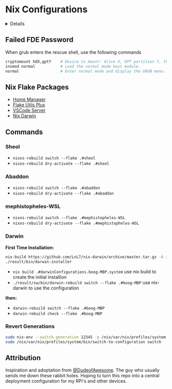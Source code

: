 # Nix Configurations

<details>

## Sheol Installation

- Encrypted root using LUKS
- Swap is turned off for this install as it will primarily be using K3S

### Setup Boot Drive

  1. Partition drive

    sudo parted /dev/disk/by-id/nvme-CT1000P5PSSD8_2135313B98F0
    mklabel gpt
    mkpart ESP fat32 1MiB 512MiB
    mkpart primary 512MiB 100%
    set 1 esp on
    quit

  2. Create a LUKS key

    1. dd if=/dev/random of=./crypt-root-key.bin bs=1024 count=4

  3. Setup LUKS

    1. sudo cryptsetup luksFormat --type=luks1 /dev/disk/by-id/nvme-CT1000P5PSSD8_2135313B98F0-part2
    2. sudo cryptsetup luksAddKey /dev/disk/by-id/nvme-CT1000P5PSSD8_2135313B98F0-part2 crypt-root-key.bin
    3. sudo cryptsetup luksOpen /dev/disk/by-id/nvme-CT1000P5PSSD8_2135313B98F0-part2 crypt-root -d crypt-root-key.bin
    4. sudo cryptsetup luksHeaderBackup /dev/disk/by-id/nvme-CT1000P5PSSD8_2135313B98F0-part2 --header-backup-file sheolLuksHeaderBackup

  4. Setup LVM

    1. sudo pvcreate /dev/mapper/crypt-root
    2. sudo vgcreate vg /dev/mapper/crypt-root
    3. sudo lvcreate --extents 85%VG --name root vg
    4. sudo lvcreate --extents 15%VG --name home vg

  5. Create File Systems

    1. sudo mkfs.fat -F 32 -n boot /dev/disk/by-id/nvme-CT1000P5PSSD8_2135313B98F0-part1
    2. sudo mkfs.ext4 -L root /dev/vg/root
    3. sudo mkfs.btrfs -L home /dev/vg/home

  6. Mount File Systems

    1. sudo mount /dev/vg/root /mnt
    2. sudo mkdir -p /mnt/boot/efi
    3. sudo mount /dev/disk/by-id/nvme-CT1000P5PSSD8_2135313B98F0-part1 /mnt/boot/efi
    4. sudo mkdir /mnt/home
    5. sudo mount /dev/vg/home /mnt/home

  7. Copy / Create Keys

    1. sudo mkdir -p /mnt/etc/secrets/initrd/
    2. sudo cp crypt-root-key.bin /mnt/etc/secrets/initrd/
    3. sudo chmod 000 /mnt/etc/secrets/initrd/*.bin
    4. sudo ssh-keygen -t rsa -N "" -f /etc/secrets/initrd/ssh_host_rsa_key
    5. sudo ssh-keygen -t ed25519 -N "" -f /mnt/etc/secrets/initrd/ssh_host_ed25519_key

  8. sudo nixos-generate-config --root /mnt

  9. sudo nixos-install

  10. reboot

## Abaddon Installation

- Encrypted root using LUKS
- Swap is turned off for this install as it will primarily be using K3S

### Setup Boot Drive

  1. Partition drive

    sudo parted /dev/disk/by-id/ata-SK_hynix_SC311_SATA_128GB_MI81N035211101A0U
    mklabel gpt
    mkpart ESP fat32 1MiB 512MiB
    mkpart primary 512MiB 100%
    set 1 esp on
    quit

  2. Create a LUKS key

    1. dd if=/dev/random of=./crypt-root-key.bin bs=1024 count=4

  3. Setup LUKS

    1. sudo cryptsetup luksFormat --type=luks1 /dev/disk/by-id/ata-SK_hynix_SC311_SATA_128GB_MI81N035211101A0U-part2
    2. sudo cryptsetup luksAddKey /dev/disk/by-id/ata-SK_hynix_SC311_SATA_128GB_MI81N035211101A0U-part2 crypt-root-key.bin
    3. sudo cryptsetup luksOpen /dev/disk/by-id/ata-SK_hynix_SC311_SATA_128GB_MI81N035211101A0U-part2 crypt-root -d crypt-root-key.bin
    4. sudo cryptsetup luksHeaderBackup /dev/disk/by-id/ata-SK_hynix_SC311_SATA_128GB_MI81N035211101A0U-part2 --header-backup-file abaddonLuksHeaderBackup

  4. Setup LVM

    1. sudo pvcreate /dev/mapper/crypt-root
    2. sudo vgcreate vg /dev/mapper/crypt-root
    3. sudo lvcreate --extents 85%VG --name root vg
    4. sudo lvcreate --extents 15%VG --name home vg

  5. Create File Systems

    1. sudo mkfs.fat -F 32 -n boot /dev/disk/by-id/ata-SK_hynix_SC311_SATA_128GB_MI81N035211101A0U-part1
    2. sudo mkfs.ext4 -L root /dev/vg/root
    3. sudo mkfs.btrfs -L home /dev/vg/home

  6. Mount File Systems

    1. sudo mount /dev/vg/root /mnt
    2. sudo mkdir -p /mnt/boot/efi
    3. sudo mount /dev/disk/by-id/ata-SK_hynix_SC311_SATA_128GB_MI81N035211101A0U-part1 /mnt/boot/efi
    4. sudo mkdir /mnt/home
    5. sudo mount /dev/vg/home /mnt/home

  7. Copy / Create Keys

    1. sudo mkdir -p /mnt/etc/secrets/initrd/
    2. sudo cp crypt-root-key.bin /mnt/etc/secrets/initrd/
    3. sudo chmod 000 /mnt/etc/secrets/initrd/*.bin
    4. sudo ssh-keygen -t rsa -N "" -f /etc/secrets/initrd/ssh_host_rsa_key
    5. sudo ssh-keygen -t ed25519 -N "" -f /mnt/etc/secrets/initrd/ssh_host_ed25519_key

  8. sudo nixos-generate-config --root /mnt

  9. sudo nixos-install

  10. reboot

## Recovering from a bad time

  1. Boot into recovery environment.
  2. sudo cryptsetup luksOpen /dev/disk/by-id/ata-Samsung_SSD_870_EVO_500GB_S62ANJ0NC40669A-part2 crypt-root
  3. sudo vgscan
  4. Continue from [Setup Boot Drive](#setup-boot-drive)'s "Mount file systems" step.

</details>

## Failed FDE Password

When grub enters the rescue shell, use the following commands

```sh
cryptomount hdX,gptY    # Device to mount: drive X, GPT partition Y, this forces the re-prompt.
insmod normal           # Load the normal mode boot module.
normal                  # Enter normal mode and display the GRUB menu.
```

## Nix Flake Packages

- [Home Manager](https://github.com/nix-community/home-manager)
- [Flake Utils Plus](https://github.com/gytis-ivaskevicius/flake-utils-plus/tree/master)
- [VSCode Server](https://github.com/msteen/nixos-vscode-server)
- [Nix Darwin](https://github.com/LnL7/nix-darwin)

## Commands

### Sheol

- `nixos-rebuild switch --flake .#sheol`
- `nixos-rebuild dry-activate --flake .#sheol`

### Abaddon

- `nixos-rebuild switch --flake .#abaddon`
- `nixos-rebuild dry-activate --flake .#abaddon`

### mephistopheles-WSL

- `nixos-rebuild switch --flake .#mephistopheles-WSL`
- `nixos-rebuild dry-activate --flake .#mephistopheles-WSL`

### Darwin

**First Time Installation:**

```bash
nix-build https://github.com/LnL7/nix-darwin/archive/master.tar.gz -A installer
./result/bin/darwin-installer
```

- `nix build .#darwinConfigurations.boog-MBP.system` use nix build to create the initial installion
- `./result/sw/bin/darwin-rebuild switch --flake .#boog-MBP` use nix-darwin to use the configuration

**then:**

- `darwin-rebuild switch --flake .#boog-MBP`
- `darwin-rebuild check --flake .#boog-MBP`

### Revert Generations

```bash
sudo nix-env --switch-generation 12345 -p /nix/var/nix/profiles/system
sudo /nix/var/nix/profiles/system/bin/switch-to-configuration switch
```

## Attribution

Inspiration and adoptation from [@DudeofAwesome](https://github.com/dudeofawesome/nix-server). The guy who usually sends me down these rabbit holes. Hoping to turn this repo into a central deployment configuration for my RPi's and other devices.
